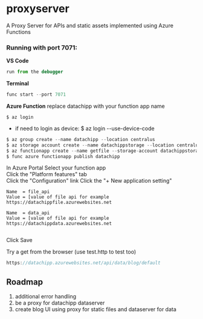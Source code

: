 # proxyserver
A Proxy Server for APIs and static assets implemented using Azure Functions

### Running with port 7071:

**VS Code**
```javascript
run from the debugger
```

**Terminal**
```javascript
func start --port 7071
```

**Azure Function**
replace datachipp with your function app name  

```
$ az login  
```
* if need to login as device:  $ az login --use-device-code  

```javascript
$ az group create --name datachipp --location centralus
$ az storage account create --name datachippstorage --location centralus --resource-group datachipp --sku standard_lrs --kind StorageV2
$ az functionapp create --name getfile --storage-account datachippstorage --resource-group datachipp --consumption-plan-location centralus
$ func azure functionapp publish datachipp
```

In Azure Portal
Select your function app  
Click the "Platform features" tab   
Click the "Configuration" link
Click the "+ New application setting"
```
Name  = file_api
Value = [value of file api for example https://datachippfile.azurewebsites.net 
   
Name  = data_api
Value = [value of file api for example https://datachippdata.azurewebsites.net


```
Click Save

Try a get from the browser (use test.http to test too)  
```javascript
https://datachipp.azurewebsites.net/api/data/blog/default
```

## Roadmap
1. additional error handling    
2. be a proxy for datachipp dataserver  
3. create blog UI using proxy for static files and dataserver for data  
  












